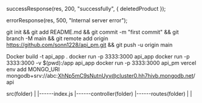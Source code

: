 successResponse(res, 200, "successfully", { deletedProduct });

errorResponse(res, 500, "Internal server error");

git init && git add README.md && git commit -m "first commit" && git branch -M main && git remote add origin https://github.com/sonn1228/api_pm.git && git push -u origin main

Docker build -t api_app .
docker run -p 3333:3000 api_app
docker run -p 3333:3000 -v $(pwd):/app api_app
docker run -p 3333:3000 api_pm
vercel env add MONGO_URI mongodb+srv://abc:XhNp5mC9sNutnUyv@cluster0.hh7hivb.mongodb.net/api

src(folder)
|
|------index.js
|------controller(folder)
|------routes(folder)
|
|

